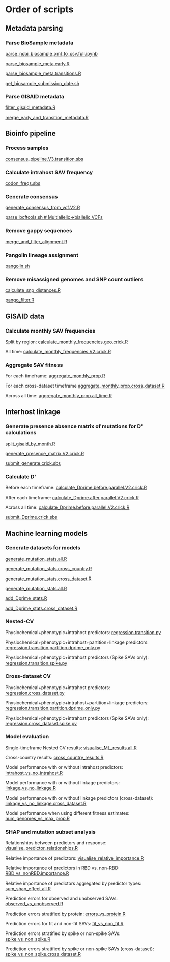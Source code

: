 # Order of scripts

## Metadata parsing
### Parse BioSample metadata
[parse_ncbi_biosample_xml_to_csv.full.ipynb](download_scripts/parse_ncbi_biosample_xml_to_csv.full.ipynb)

[parse_biosample_meta.early.R](download_scripts/parse_biosample_meta.early.R)

[parse_biosample_meta.transitions.R](download_scripts/parse_biosample_meta.transitions.R)

[get_biosample_submission_date.sh](download_scripts/get_biosample_submission_date.sh)

### Parse GISAID metadata
[filter_gisaid_metadata.R](download_scripts/filter_gisaid_metadata.R)

[merge_early_and_transition_metadata.R](download_scripts/merge_early_and_transition_metadata.R)

## Bioinfo pipeline
### Process samples
[consensus_pipeline.V3.transition.sbs](pipeline_scripts/consensus_pipeline.V3.transition.sbs)

### Calculate intrahost SAV frequency
[codon_freqs.sbs](pipeline_scripts/codon_freqs.sbs)

### Generate consensus
[generate_consensus_from_vcf.V2.R](pipeline_scripts/consensus_pipeline.V3.transition.sbs)

[parse_bcftools.sh # Multiallelic->biallelic VCFs](pipeline_scripts/parse_bcftools.sh)

### Remove gappy sequences
[merge_and_filter_alignment.R](qc_scripts/merge_and_filter_alignment.R)

### Pangolin lineage assignment
[pangolin.sh](qc_scripts/pangolin.sh)

### Remove misassigned genomes and SNP count outliers
[calculate_snp_distances.R](qc_scripts/calculate_snp_distances.R)

[pango_filter.R](qc_scripts/pango_filter.R)

## GISAID data
### Calculate monthly SAV frequencies
Split by region: [calculate_monthly_frequencies.geo.crick.R](gisaid_scripts/calculate_monthly_frequencies.geo.crick.R) 

All time: [calculate_monthly_frequencies.V2.crick.R](gisaid_scripts/calculate_monthly_frequencies.V2.crick.R) 

### Aggregate SAV fitness
For each timeframe: [aggregate_monthly_prop.R](gisaid_scripts/aggregate_monthly_prop.R) 

For each cross-dataset timeframe [aggregate_monthly_prop.cross_dataset.R](gisaid_scripts/parse_ncbi_biosample_xml_to_csv.full.ipynb)

Across all time: [aggregate_monthly_prop.all_time.R](gisaid_scripts/aggregate_monthly_prop.all_time.R)


## Interhost linkage
### Generate presence absence matrix of mutations for D' calculations
[split_gisaid_by_month.R](gisaid_scripts/split_gisaid_by_month.R)

[generate_presence_matrix.V2.crick.R](gisaid_scripts/generate_presence_matrix.V2.crick.R)

[submit_generate.crick.sbs](gisaid_scripts/submit_generate.crick.sbs)

### Calculate D'
Before each timeframe: [calculate_Dprime.before.parallel.V2.crick.R](linkage_scripts/calculate_Dprime.before.parallel.V2.crick.R)

After each timeframe: [calculate_Dprime.after.parallel.V2.crick.R](linkage_scripts/calculate_Dprime.after.parallel.V2.crick.R)

Across all time: [calculate_Dprime.before.parallel.V2.crick.R](linkage_scripts/calculate_Dprime.all_time.parallel.V2.crick.R)

[submit_Dprime.crick.sbs](linkage_scripts/submit_Dprime.crick.sbs)

## Machine learning models
### Generate datasets for models
[generate_mutation_stats.all.R](intrahost_scripts/generate_mutation_stats.all.R)

[generate_mutation_stats.cross_country.R](intrahost_scripts/generate_mutation_stats.cross_country.R)

[generate_mutation_stats.cross_dataset.R](intrahost_scripts/generate_mutation_stats.cross_dataset.R)

[generate_mutation_stats.all.R](intrahost_scripts/generate_mutation_stats.all.R)

[add_Dprime_stats.R](intrahost_scripts/add_Dprime_stats.R)

[add_Dprime_stats.cross_dataset.R](intrahost_scripts/add_Dprime_stats.cross_dataset.R)

### Nested-CV
Physiochemical+phenotypic+intrahost predictors: [regression.transition.py](ML_scripts/regression.transition.py)

Physiochemical+phenotypic+intrahost+partition+linkage predictors: [regression.transition.partition.dprime_only.py](ML_scripts/regression.transition.partition.dprime_only.py)

Physiochemical+phenotypic+intrahost predictors (Spike SAVs only): [regression.transition.spike.py](ML_scripts/regression.transition.spike.py)

### Cross-dataset CV
Physiochemical+phenotypic+intrahost predictors: [regression.cross_dataset.py](ML_scripts/regression.cross_dataset.py)

Physiochemical+phenotypic+intrahost+partition+linkage predictors: [regression.transition.partition.dprime_only.py](ML_scripts/regression.cross_dataset.partition.dprime_only.py)

Physiochemical+phenotypic+intrahost predictors (Spike SAVs only): [regression.cross_dataset.spike.py](ML_scripts/regression.cross_dataset.spike.py)

### Model evaluation
Single-timeframe Nested CV results: [visualise_ML_results.all.R](ML_scripts/visualise_ML_results.all.R)

Cross-country results: [cross_country_results.R](ML_scripts/cross_country_results.R)

Model performance with or without intrahost predictors: [intrahost_vs_no_intrahost.R](ML_scripts/intrahost_vs_no_intrahost.R)

Model performance with or without linkage predictors: [linkage_vs_no_linkage.R](ML_scripts/linkage_vs_no_linkage.R)

Model performance with or without linkage predictors (cross-dataset): [linkage_vs_no_linkage.cross_dataset.R](ML_scripts/linkage_vs_no_linkage.cross_dataset.R)

Model performance when using different fitness estimates: [num_genomes_vs_max_prop.R](ML_scripts/num_genomes_vs_max_prop.R)

### SHAP and mutation subset analysis
Relationships between predictors and response: [visualise_predictor_relationships.R](ML_scripts/visualise_predictor_relationships.R)

Relative importance of predictors: [visualise_relative_importance.R](ML_scripts/visualise_relative_importance.R)

Relative importance of predictors in RBD vs. non-RBD: [RBD_vs_nonRBD.importance.R](prediction_scripts/RBD_vs_nonRBD.importance.R)

Relative importance of predictors aggregated by predictor types: [sum_shap_effect.all.R](prediction_scripts/sum_shap_effect.all.R)

Prediction errors for observed and unobserved SAVs: [observed_vs_unobserved.R](prediction_scripts/observed_vs_unobserved.R)

Prediction errors stratified by protein: [errors_vs_protein.R](prediction_scripts/errors_vs_protein.R)

Prediction errors for fit and non-fit SAVs: [fit_vs_non_fit.R](prediction_scripts/fit_vs_non_fit.R)

Prediction errors stratified by spike or non-spike SAVs: [spike_vs_non_spike.R](prediction_scripts/spike_vs_non_spike.R)

Prediction errors stratified by spike or non-spike SAVs (cross-dataset): [spike_vs_non_spike.cross_dataset.R](prediction_scripts/spike_vs_non_spike.cross_dataset.R)





